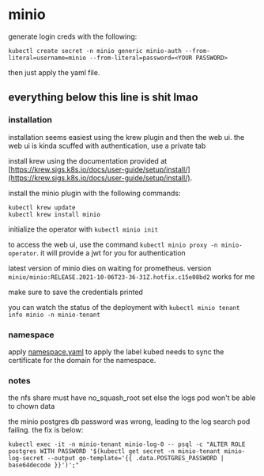 # minio

generate login creds with the following:
```
kubectl create secret -n minio generic minio-auth --from-literal=username=minio --from-literal=password=<YOUR PASSWORD>
```

then just apply the yaml file.

## everything below this line is shit lmao

### installation
installation seems easiest using the krew plugin and then the web ui. the web ui is kinda scuffed with authentication, use a private tab

install krew using the documentation provided at [https://krew.sigs.k8s.io/docs/user-guide/setup/install/](https://krew.sigs.k8s.io/docs/user-guide/setup/install/).

install the minio plugin with the following commands:
```
kubectl krew update
kubectl krew install minio
```

initialize the operator with `kubectl minio init`

to access the web ui, use the command `kubectl minio proxy -n minio-operator`. it will provide a jwt for you for authentication

latest version of minio dies on waiting for prometheus. version `minio/minio:RELEASE.2021-10-06T23-36-31Z.hotfix.c15e08bd2` works for me

make sure to save the credentials printed

you can watch the status of the deployment with `kubectl minio tenant info minio -n minio-tenant`

### namespace
apply [namespace.yaml](./namespace.yaml) to apply the label kubed needs to sync the certificate for the domain for the namespace.

### notes
the nfs share must have no_squash_root set else the logs pod won't be able to chown data

the minio postgres db password was wrong, leading to the log search pod failing. the fix is below:
```
kubectl exec -it -n minio-tenant minio-log-0 -- psql -c "ALTER ROLE postgres WITH PASSWORD '$(kubectl get secret -n minio-tenant minio-log-secret --output go-template='{{ .data.POSTGRES_PASSWORD | base64decode }}')';"
```
